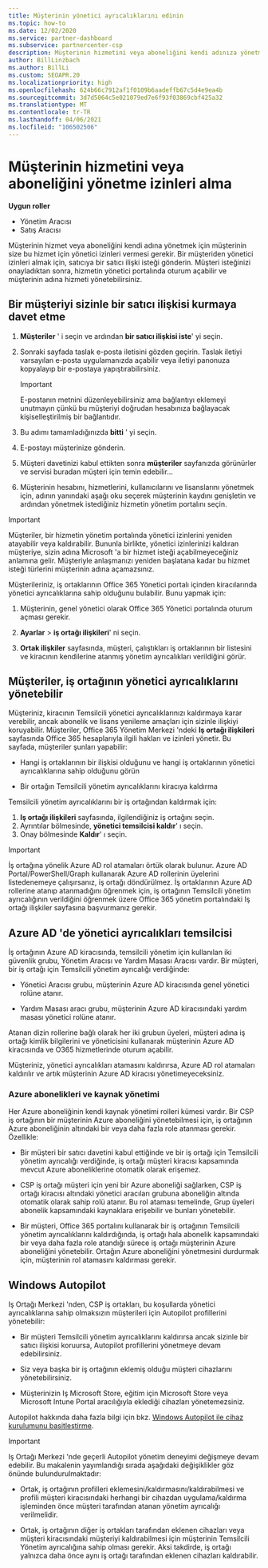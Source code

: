 ```yaml
---
title: Müşterinin yönetici ayrıcalıklarını edinin
ms.topic: how-to
ms.date: 12/02/2020
ms.service: partner-dashboard
ms.subservice: partnercenter-csp
description: Müşterinin hizmetini veya aboneliğini kendi adınıza yönetmek için ihtiyacınız olan izinleri alın. İzinlerin nasıl verildiğini, iptal edildiğini ve yönetildiğini öğrenin.
author: BillLinzbach
ms.author: BillLi
ms.custom: SEOAPR.20
ms.localizationpriority: high
ms.openlocfilehash: 624b66c7912af1f0109b6aadeffb67c5d4e9ea4b
ms.sourcegitcommit: 3d7d5064c5e021079ed7e6f93f03869cbf425a32
ms.translationtype: MT
ms.contentlocale: tr-TR
ms.lasthandoff: 04/06/2021
ms.locfileid: "106502506"
---
```

# <a name="obtain-permissions-to-manage-a-customers-service-or-subscription"></a>Müşterinin hizmetini veya aboneliğini yönetme izinleri alma

**Uygun roller**

- Yönetim Aracısı
- Satış Aracısı

Müşterinin hizmet veya aboneliğini kendi adına yönetmek için müşterinin size bu hizmet için yönetici izinleri vermesi gerekir. Bir müşteriden yönetici izinleri almak için, satıcıya bir satıcı ilişki isteği gönderin. Müşteri isteğinizi onayladıktan sonra, hizmetin yönetici portalında oturum açabilir ve müşterinin adına hizmeti yönetebilirsiniz. 

## <a name="invite-a-customer-to-establish-a-reseller-relationship-with-you"></a>Bir müşteriyi sizinle bir satıcı ilişkisi kurmaya davet etme

1.  **Müşteriler** ' i seçin ve ardından **bir satıcı ilişkisi iste**' yi seçin.

2.  Sonraki sayfada taslak e-posta iletisini gözden geçirin. Taslak iletiyi varsayılan e-posta uygulamanızda açabilir veya iletiyi panonuza kopyalayıp bir e-postaya yapıştırabilirsiniz. 

    >[!IMPORTANT]
    >E-postanın metnini düzenleyebilirsiniz ama bağlantıyı eklemeyi unutmayın çünkü bu müşteriyi doğrudan hesabınıza bağlayacak kişiselleştirilmiş bir bağlantıdır. 
    
3.  Bu adımı tamamladığınızda **bitti** ' yi seçin.

4.  E-postayı müşterinize gönderin.

5.  Müşteri davetinizi kabul ettikten sonra **müşteriler** sayfanızda görünürler ve servisi buradan müşteri için temin edebilir...

6.  Müşterinin hesabını, hizmetlerini, kullanıcılarını ve lisanslarını yönetmek için, adının yanındaki aşağı oku seçerek müşterinin kaydını genişletin ve ardından yönetmek istediğiniz hizmetin yönetim portalını seçin.

>[!IMPORTANT]  
>Müşteriler, bir hizmetin yönetim portalında yönetici izinlerini yeniden atayabilir veya kaldırabilir. Bununla birlikte, yönetici izinlerinizi kaldıran müşteriye, sizin adına Microsoft 'a bir hizmet isteği açabilmeyeceğiniz anlamına gelir. Müşteriyle anlaşmanızı yeniden başlatana kadar bu hizmet isteği türlerini müşterinin adına açamazsınız.

Müşterileriniz, iş ortaklarının Office 365 Yönetici portalı içinden kiracılarında yönetici ayrıcalıklarına sahip olduğunu bulabilir. Bunu yapmak için:

1. Müşterinin, genel yönetici olarak Office 365 Yönetici portalında oturum açması gerekir.

2. **Ayarlar**  >  **iş ortağı ilişkileri**' ni seçin.

3. **Ortak ilişkiler** sayfasında, müşteri, çalıştıkları iş ortaklarının bir listesini ve kiracının kendilerine atanmış yönetim ayrıcalıkları verildiğini görür.

## <a name="customers-can-manage-a-partners-delegated-admin-privileges"></a>Müşteriler, iş ortağının yönetici ayrıcalıklarını yönetebilir 

Müşteriniz, kiracının Temsilcili yönetici ayrıcalıklarınızı kaldırmaya karar verebilir, ancak abonelik ve lisans yenileme amaçları için sizinle ilişkiyi koruyabilir. Müşteriler, Office 365 Yönetim Merkezi 'ndeki **Iş ortağı ilişkileri** sayfasında Office 365 hesaplarıyla ilgili hakları ve izinleri yönetir. Bu sayfada, müşteriler şunları yapabilir:

- Hangi iş ortaklarının bir ilişkisi olduğunu ve hangi iş ortaklarının yönetici ayrıcalıklarına sahip olduğunu görün

- Bir ortağın Temsilcili yönetim ayrıcalıklarını kiracıya kaldırma

Temsilcili yönetim ayrıcalıklarını bir iş ortağından kaldırmak için:

1. **Iş ortağı ilişkileri** sayfasında, ilgilendiğiniz iş ortağını seçin.
2. Ayrıntılar bölmesinde, **yönetici temsilcisi kaldır**' ı seçin.
3. Onay bölmesinde **Kaldır**' ı seçin.

>[!IMPORTANT]  
>İş ortağına yönelik Azure AD rol atamaları örtük olarak bulunur. Azure AD Portal/PowerShell/Graph kullanarak Azure AD rollerinin üyelerini listedenemeye çalışırsanız, iş ortağı döndürülmez. İş ortaklarının Azure AD rollerine atanıp atanmadığını öğrenmek için, iş ortağının Temsilcili yönetim ayrıcalığının verildiğini öğrenmek üzere Office 365 yönetim portalındaki Iş ortağı ilişkiler sayfasına başvurmanız gerekir.

## <a name="delegated-admin-privileges-in-azure-ad"></a>Azure AD 'de yönetici ayrıcalıkları temsilcisi 

İş ortağının Azure AD kiracısında, temsilcili yönetim için kullanılan iki güvenlik grubu, Yönetim Aracısı ve Yardım Masası Aracısı vardır. Bir müşteri, bir iş ortağı için Temsilcili yönetim ayrıcalığı verdiğinde:

- Yönetici Aracısı grubu, müşterinin Azure AD kiracısında genel yönetici rolüne atanır.

- Yardım Masası aracı grubu, müşterinin Azure AD kiracısındaki yardım masası yönetici rolüne atanır.

Atanan dizin rollerine bağlı olarak her iki grubun üyeleri, müşteri adına iş ortağı kimlik bilgilerini ve yöneticisini kullanarak müşterinin Azure AD kiracısında ve O365 hizmetlerinde oturum açabilir.

Müşteriniz, yönetici ayrıcalıkları atamasını kaldırırsa, Azure AD rol atamaları kaldırılır ve artık müşterinin Azure AD kiracısı yönetimeyeceksiniz.

### <a name="azure-subscriptions-and-resource-management"></a>Azure abonelikleri ve kaynak yönetimi

Her Azure aboneliğinin kendi kaynak yönetimi rolleri kümesi vardır. Bir CSP iş ortağının bir müşterinin Azure aboneliğini yönetebilmesi için, iş ortağının Azure aboneliğinin altındaki bir veya daha fazla role atanması gerekir. Özellikle:

- Bir müşteri bir satıcı davetini kabul ettiğinde ve bir iş ortağı için Temsilcili yönetim ayrıcalığı verdiğinde, iş ortağı müşteri kiracısı kapsamında mevcut Azure aboneliklerine otomatik olarak erişemez.

- CSP iş ortağı müşteri için yeni bir Azure aboneliği sağlarken, CSP iş ortağı kiracısı altındaki yönetici aracıları grubuna aboneliğin altında otomatik olarak sahip rolü atanır. Bu rol ataması temelinde, Grup üyeleri abonelik kapsamındaki kaynaklara erişebilir ve bunları yönetebilir.

- Bir müşteri, Office 365 portalını kullanarak bir iş ortağının Temsilcili yönetim ayrıcalıklarını kaldırdığında, iş ortağı hala abonelik kapsamındaki bir veya daha fazla role atandığı sürece iş ortağı müşterinin Azure aboneliğini yönetebilir. Ortağın Azure aboneliğini yönetmesini durdurmak için, müşterinin rol atamasını kaldırması gerekir.

## <a name="windows-autopilot"></a>Windows Autopilot

Iş Ortağı Merkezi 'nden, CSP iş ortakları, bu koşullarda yönetici ayrıcalıklarına sahip olmaksızın müşterileri için Autopilot profillerini yönetebilir: 

- Bir müşteri Temsilcili yönetim ayrıcalıklarını kaldırırsa ancak sizinle bir satıcı ilişkisi koruursa, Autopilot profillerini yönetmeye devam edebilirsiniz.

- Siz veya başka bir iş ortağının eklemiş olduğu müşteri cihazlarını yönetebilirsiniz. 

- Müşterinizin Iş Microsoft Store, eğitim için Microsoft Store veya Microsoft Intune Portal aracılığıyla eklediği cihazları yönetemezsiniz.

Autopilot hakkında daha fazla bilgi için bkz. [Windows Autopilot ile cihaz kurulumunu basitleştirme](autopilot.md).

>[!IMPORTANT]  
>Iş Ortağı Merkezi 'nde geçerli Autopilot yönetim deneyimi değişmeye devam edebilir. Bu makalenin yayımlandığı sırada aşağıdaki değişiklikler göz önünde bulundurulmaktadır:

- Ortak, iş ortağının profilleri eklemesini/kaldırmasını/kaldırabilmesi ve profili müşteri kiracısındaki herhangi bir cihazdan uygulama/kaldırma işleminden önce müşteri tarafından atanan yönetim ayrıcalığı verilmelidir.

- Ortak, iş ortağının diğer iş ortakları tarafından eklenen cihazları veya müşteri kiracısındaki müşteriyi kaldırabilmesi için müşterinin Temsilcili Yönetim ayrıcalığına sahip olması gerekir. Aksi takdirde, iş ortağı yalnızca daha önce aynı iş ortağı tarafından eklenen cihazları kaldırabilir.
